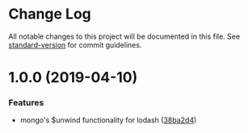 # Change Log

All notable changes to this project will be documented in this file. See [standard-version](https://github.com/conventional-changelog/standard-version) for commit guidelines.

# 1.0.0 (2019-04-10)


### Features

* mongo's $unwind functionality for lodash ([38ba2d4](https://github.com/kasthor/lodash.unwind/commit/38ba2d4))
